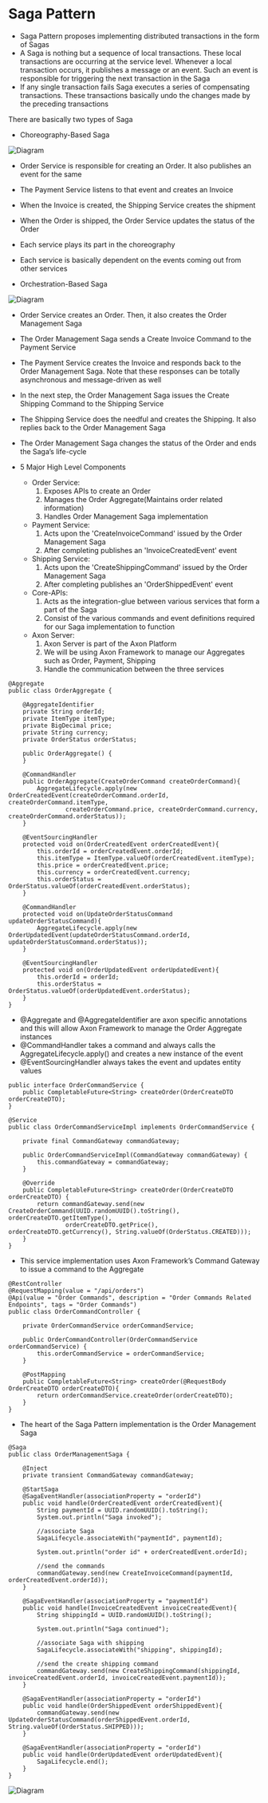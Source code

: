 # Saga Pattern

- Saga Pattern proposes implementing distributed transactions in the form of Sagas
- A Saga is nothing but a sequence of local transactions. These local transactions are occurring at the service level. Whenever a local transaction occurs, it publishes a message or an event. Such an event is responsible for triggering the next transaction in the Saga
- If any single transaction fails Saga executes a series of compensating transactions. These transactions basically undo the changes made by the preceding transactions

There are basically two types of Saga
- Choreography-Based Saga

![Diagram](resources/saga2.PNG "Diagram")

- Order Service is responsible for creating an Order. It also publishes an event for the same
- The Payment Service listens to that event and creates an Invoice
- When the Invoice is created, the Shipping Service creates the shipment
- When the Order is shipped, the Order Service updates the status of the Order
- Each service plays its part in the choreography
- Each service is basically dependent on the events coming out from other services

- Orchestration-Based Saga

![Diagram](resources/saga3.PNG "Diagram")

- Order Service creates an Order. Then, it also creates the Order Management Saga
- The Order Management Saga sends a Create Invoice Command to the Payment Service
- The Payment Service creates the Invoice and responds back to the Order Management Saga. Note that these responses can be totally asynchronous and message-driven as well
- In the next step, the Order Management Saga issues the Create Shipping Command to the Shipping Service
- The Shipping Service does the needful and creates the Shipping. It also replies back to the Order Management Saga
- The Order Management Saga changes the status of the Order and ends the Saga’s life-cycle

- 5 Major High Level Components
    - Order Service: 
        1. Exposes APIs to create an Order
        2. Manages the Order Aggregate(Maintains order related information)
        3. Handles Order Management Saga implementation
    - Payment Service:
        1. Acts upon the 'CreateInvoiceCommand' issued by the Order Management Saga
        2. After completing publishes an 'InvoiceCreatedEvent' event
    - Shipping Service:
        1. Acts upon the 'CreateShippingCommand' issued by the Order Management Saga
        2. After completing publishes an 'OrderShippedEvent' event
    - Core-APIs:
        1. Acts as the integration-glue between various services that form a part of the Saga 
        2. Consist of the various commands and event definitions required for our Saga implementation to function
    - Axon Server:
        1. Axon Server is part of the Axon Platform
        2. We will be using Axon Framework to manage our Aggregates such as Order, Payment, Shipping
        3. Handle the communication between the three services
        
~~~text
@Aggregate
public class OrderAggregate {

    @AggregateIdentifier
    private String orderId;
    private ItemType itemType;
    private BigDecimal price;
    private String currency;
    private OrderStatus orderStatus;

    public OrderAggregate() {
    }

    @CommandHandler
    public OrderAggregate(CreateOrderCommand createOrderCommand){
        AggregateLifecycle.apply(new OrderCreatedEvent(createOrderCommand.orderId, createOrderCommand.itemType,
                createOrderCommand.price, createOrderCommand.currency, createOrderCommand.orderStatus));
    }

    @EventSourcingHandler
    protected void on(OrderCreatedEvent orderCreatedEvent){
        this.orderId = orderCreatedEvent.orderId;
        this.itemType = ItemType.valueOf(orderCreatedEvent.itemType);
        this.price = orderCreatedEvent.price;
        this.currency = orderCreatedEvent.currency;
        this.orderStatus = OrderStatus.valueOf(orderCreatedEvent.orderStatus);
    }

    @CommandHandler
    protected void on(UpdateOrderStatusCommand updateOrderStatusCommand){
        AggregateLifecycle.apply(new OrderUpdatedEvent(updateOrderStatusCommand.orderId, updateOrderStatusCommand.orderStatus));
    }

    @EventSourcingHandler
    protected void on(OrderUpdatedEvent orderUpdatedEvent){
        this.orderId = orderId;
        this.orderStatus = OrderStatus.valueOf(orderUpdatedEvent.orderStatus);
    }
}
~~~

- @Aggregate and @AggregateIdentifier are axon specific annotations and this will allow Axon Framework to manage the Order Aggregate instances
- @CommandHandler takes a command and always calls the AggregateLifecycle.apply() and creates a new instance of the event
- @EventSourcingHandler always takes the event and updates entity values

~~~text
public interface OrderCommandService {
    public CompletableFuture<String> createOrder(OrderCreateDTO orderCreateDTO);
}

@Service
public class OrderCommandServiceImpl implements OrderCommandService {

    private final CommandGateway commandGateway;

    public OrderCommandServiceImpl(CommandGateway commandGateway) {
        this.commandGateway = commandGateway;
    }

    @Override
    public CompletableFuture<String> createOrder(OrderCreateDTO orderCreateDTO) {
        return commandGateway.send(new CreateOrderCommand(UUID.randomUUID().toString(), orderCreateDTO.getItemType(),
                orderCreateDTO.getPrice(), orderCreateDTO.getCurrency(), String.valueOf(OrderStatus.CREATED)));
    }
}
~~~

- This service implementation uses Axon Framework’s Command Gateway to issue a command to the Aggregate

~~~text
@RestController
@RequestMapping(value = "/api/orders")
@Api(value = "Order Commands", description = "Order Commands Related Endpoints", tags = "Order Commands")
public class OrderCommandController {

    private OrderCommandService orderCommandService;

    public OrderCommandController(OrderCommandService orderCommandService) {
        this.orderCommandService = orderCommandService;
    }

    @PostMapping
    public CompletableFuture<String> createOrder(@RequestBody OrderCreateDTO orderCreateDTO){
        return orderCommandService.createOrder(orderCreateDTO);
    }
}
~~~

- The heart of the Saga Pattern implementation is the Order Management Saga

~~~text
@Saga
public class OrderManagementSaga {

    @Inject
    private transient CommandGateway commandGateway;

    @StartSaga
    @SagaEventHandler(associationProperty = "orderId")
    public void handle(OrderCreatedEvent orderCreatedEvent){
        String paymentId = UUID.randomUUID().toString();
        System.out.println("Saga invoked");

        //associate Saga
        SagaLifecycle.associateWith("paymentId", paymentId);

        System.out.println("order id" + orderCreatedEvent.orderId);

        //send the commands
        commandGateway.send(new CreateInvoiceCommand(paymentId, orderCreatedEvent.orderId));
    }

    @SagaEventHandler(associationProperty = "paymentId")
    public void handle(InvoiceCreatedEvent invoiceCreatedEvent){
        String shippingId = UUID.randomUUID().toString();

        System.out.println("Saga continued");

        //associate Saga with shipping
        SagaLifecycle.associateWith("shipping", shippingId);

        //send the create shipping command
        commandGateway.send(new CreateShippingCommand(shippingId, invoiceCreatedEvent.orderId, invoiceCreatedEvent.paymentId));
    }

    @SagaEventHandler(associationProperty = "orderId")
    public void handle(OrderShippedEvent orderShippedEvent){
        commandGateway.send(new UpdateOrderStatusCommand(orderShippedEvent.orderId, String.valueOf(OrderStatus.SHIPPED)));
    }

    @SagaEventHandler(associationProperty = "orderId")
    public void handle(OrderUpdatedEvent orderUpdatedEvent){
        SagaLifecycle.end();
    }
}
~~~

![Diagram](resources/saga4.PNG "Diagram")
